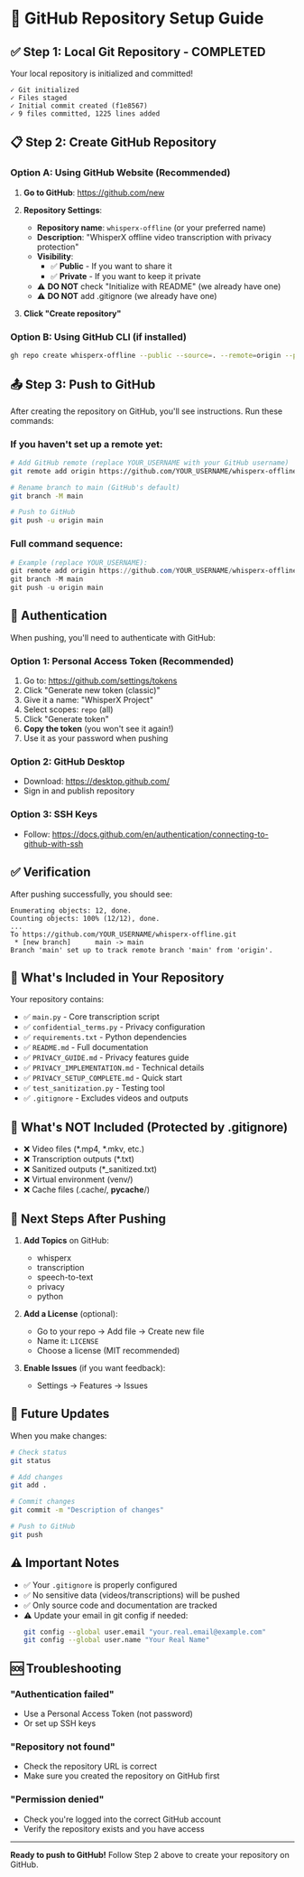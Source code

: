 # 🚀 GitHub Repository Setup Guide

## ✅ Step 1: Local Git Repository - COMPLETED
Your local repository is initialized and committed!

```
✓ Git initialized
✓ Files staged
✓ Initial commit created (f1e8567)
✓ 9 files committed, 1225 lines added
```

## 📋 Step 2: Create GitHub Repository

### Option A: Using GitHub Website (Recommended)

1. **Go to GitHub**: https://github.com/new

2. **Repository Settings**:
   - **Repository name**: `whisperx-offline` (or your preferred name)
   - **Description**: "WhisperX offline video transcription with privacy protection"
   - **Visibility**: 
     - ✅ **Public** - If you want to share it
     - ✅ **Private** - If you want to keep it private
   - ⚠️ **DO NOT** check "Initialize with README" (we already have one)
   - ⚠️ **DO NOT** add .gitignore (we already have one)

3. **Click "Create repository"**

### Option B: Using GitHub CLI (if installed)

```bash
gh repo create whisperx-offline --public --source=. --remote=origin --push
```

## 📤 Step 3: Push to GitHub

After creating the repository on GitHub, you'll see instructions. Run these commands:

### If you haven't set up a remote yet:

```bash
# Add GitHub remote (replace YOUR_USERNAME with your GitHub username)
git remote add origin https://github.com/YOUR_USERNAME/whisperx-offline.git

# Rename branch to main (GitHub's default)
git branch -M main

# Push to GitHub
git push -u origin main
```

### Full command sequence:
```powershell
# Example (replace YOUR_USERNAME):
git remote add origin https://github.com/YOUR_USERNAME/whisperx-offline.git
git branch -M main
git push -u origin main
```

## 🔐 Authentication

When pushing, you'll need to authenticate with GitHub:

### Option 1: Personal Access Token (Recommended)
1. Go to: https://github.com/settings/tokens
2. Click "Generate new token (classic)"
3. Give it a name: "WhisperX Project"
4. Select scopes: `repo` (all)
5. Click "Generate token"
6. **Copy the token** (you won't see it again!)
7. Use it as your password when pushing

### Option 2: GitHub Desktop
- Download: https://desktop.github.com/
- Sign in and publish repository

### Option 3: SSH Keys
- Follow: https://docs.github.com/en/authentication/connecting-to-github-with-ssh

## ✅ Verification

After pushing successfully, you should see:
```
Enumerating objects: 12, done.
Counting objects: 100% (12/12), done.
...
To https://github.com/YOUR_USERNAME/whisperx-offline.git
 * [new branch]      main -> main
Branch 'main' set up to track remote branch 'main' from 'origin'.
```

## 🎯 What's Included in Your Repository

Your repository contains:
- ✅ `main.py` - Core transcription script
- ✅ `confidential_terms.py` - Privacy configuration
- ✅ `requirements.txt` - Python dependencies
- ✅ `README.md` - Full documentation
- ✅ `PRIVACY_GUIDE.md` - Privacy features guide
- ✅ `PRIVACY_IMPLEMENTATION.md` - Technical details
- ✅ `PRIVACY_SETUP_COMPLETE.md` - Quick start
- ✅ `test_sanitization.py` - Testing tool
- ✅ `.gitignore` - Excludes videos and outputs

## 🚫 What's NOT Included (Protected by .gitignore)

- ❌ Video files (*.mp4, *.mkv, etc.)
- ❌ Transcription outputs (*.txt)
- ❌ Sanitized outputs (*_sanitized.txt)
- ❌ Virtual environment (venv/)
- ❌ Cache files (.cache/, __pycache__/)

## 📝 Next Steps After Pushing

1. **Add Topics** on GitHub:
   - whisperx
   - transcription
   - speech-to-text
   - privacy
   - python

2. **Add a License** (optional):
   - Go to your repo → Add file → Create new file
   - Name it: `LICENSE`
   - Choose a license (MIT recommended)

3. **Enable Issues** (if you want feedback):
   - Settings → Features → Issues

## 🔄 Future Updates

When you make changes:

```bash
# Check status
git status

# Add changes
git add .

# Commit changes
git commit -m "Description of changes"

# Push to GitHub
git push
```

## ⚠️ Important Notes

- ✅ Your `.gitignore` is properly configured
- ✅ No sensitive data (videos/transcriptions) will be pushed
- ✅ Only source code and documentation are tracked
- ⚠️ Update your email in git config if needed:
  ```bash
  git config --global user.email "your.real.email@example.com"
  git config --global user.name "Your Real Name"
  ```

## 🆘 Troubleshooting

### "Authentication failed"
- Use a Personal Access Token (not password)
- Or set up SSH keys

### "Repository not found"
- Check the repository URL is correct
- Make sure you created the repository on GitHub first

### "Permission denied"
- Check you're logged into the correct GitHub account
- Verify the repository exists and you have access

---

**Ready to push to GitHub!** Follow Step 2 above to create your repository on GitHub.

